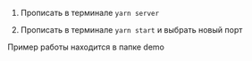 1. Прописать в терминале `yarn server`

2. Прописать в терминале `yarn start` и выбрать новый порт

Пример работы находится в папке demo
